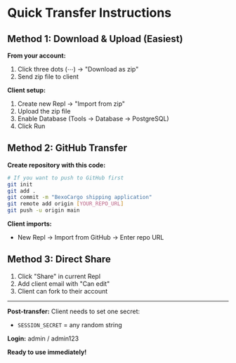 # Quick Transfer Instructions

## Method 1: Download & Upload (Easiest)

**From your account:**
1. Click three dots (⋯) → "Download as zip" 
2. Send zip file to client

**Client setup:**
1. Create new Repl → "Import from zip"
2. Upload the zip file
3. Enable Database (Tools → Database → PostgreSQL)
4. Click Run

## Method 2: GitHub Transfer

**Create repository with this code:**
```bash
# If you want to push to GitHub first
git init
git add .
git commit -m "BexoCargo shipping application"
git remote add origin [YOUR_REPO_URL]
git push -u origin main
```

**Client imports:**
- New Repl → Import from GitHub → Enter repo URL

## Method 3: Direct Share

1. Click "Share" in current Repl
2. Add client email with "Can edit" 
3. Client can fork to their account

---

**Post-transfer:** Client needs to set one secret:
- `SESSION_SECRET` = any random string

**Login:** admin / admin123

**Ready to use immediately!**